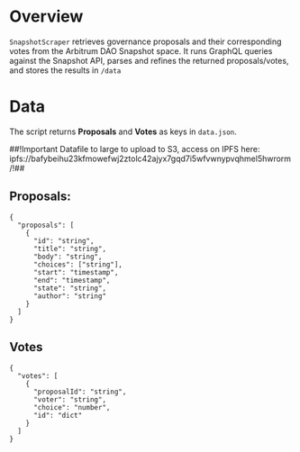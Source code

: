 # Overview
`SnapshotScraper` retrieves governance proposals and their corresponding votes from the Arbitrum DAO Snapshot space.
It runs GraphQL queries against the Snapshot API, parses and refines the returned proposals/votes, and stores the results in `/data`


# Data

The script returns **Proposals** and **Votes** as keys in `data.json`.

##!Important Datafile to large to upload to S3, access on IPFS here: ipfs://bafybeihu23kfmowefwj2ztolc42ajyx7gqd7i5wfvwnypvqhmel5hwrorm/!##

## Proposals: 

```
{
  "proposals": [
    {
      "id": "string",
      "title": "string",
      "body": "string",
      "choices": ["string"],
      "start": "timestamp",
      "end": "timestamp",
      "state": "string",
      "author": "string"
    }
  ]
}
```


## Votes
```
{
  "votes": [
    {
      "proposalId": "string",
      "voter": "string",
      "choice": "number",
      "id": "dict"
    }
  ]
}
```
